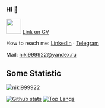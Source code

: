 ### Hi 👋

<img height="40" src="https://raw.githubusercontent.com/innng/innng/master/assets/kyubey.gif"/> [Link on CV](https://github.com/niki999922/My-CV/blob/master/CV.pdf)

How to reach me: [LinkedIn](https://www.linkedin.com/in/nikita-kochetkov/) · [Telegram](https://t.me/nktv1ng)

Mail: niki999922@yandex.ru

## Some Statistic
<p align=left> <img src=https://komarev.com/ghpvc/?username=niki999922 alt=niki999922 /> </p>

[![Github stats](https://github-readme-stats.vercel.app/api?username=niki999922&show_icons=true&include_all_commits=true)](https://github.com/niki999922/github-readme-stats)
[![Top Langs](https://github-readme-stats.vercel.app/api/top-langs/?username=niki999922&layout=compact&langs_count=10)](https://github.com/niki999922/github-readme-stats)
